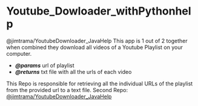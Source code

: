 # Youtube_Dowloader_withPythonhelp
@jimtrama/YoutubeDownloader_JavaHelp
This app is 1 out of 2 together when combined they download all videos of a Youtube Playlist on your computer.

- <b><i>@params</i></b> url of playlist
- <b><i>@returns</i></b> txt file with all the urls of each video 

This Repo is responsible for retrieving all the individual URLs of the playlist from the provided url to a text file. 
Second Repo:
<a href="https://github.com/jimtrama/YoutubeDownloader_JavaHelp">
@jimtrama/YoutubeDownloader_JavaHelp
</a>
